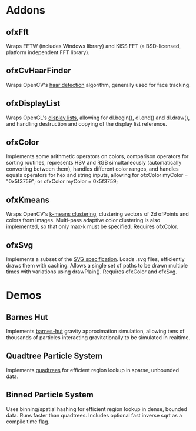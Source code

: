 # Addons #

## ofxFft ##
Wraps FFTW (includes Windows library) and KISS FFT (a BSD-licensed, platform independent FFT library).

## ofxCvHaarFinder ##
Wraps OpenCV's [haar detection](http://en.wikipedia.org/wiki/Haar-like_features) algorithm, generally used for face tracking.

## ofxDisplayList ##
Wraps OpenGL's [display lists](http://www.songho.ca/opengl/gl_displaylist.html), allowing for dl.begin(), dl.end() and dl.draw(), and handling destruction and copying of the display list reference.

## ofxColor ##
Implements some arithmetic operators on colors, comparison operators for sorting routines, represents HSV and RGB simultaneously (automatically converting between them), handles different color ranges, and handles equals operators for hex and string inputs, allowing for ofxColor myColor = "0x5f3759"; or ofxColor myColor = 0x5f3759;

## ofxKmeans ##
Wraps OpenCV's [k-means clustering](http://en.wikipedia.org/wiki/k-means), clustering vectors of 2d ofPoints and colors from images. Multi-pass adaptive color clustering is also implemented, so that only max-k must be specified. Requires ofxColor.

## ofxSvg ##
Implements a subset of the [SVG specification](http://www.w3.org/TR/SVG/). Loads .svg files, efficiently draws them with caching. Allows a single set of paths to be drawn multiple times with variations using drawPlain(). Requires ofxColor and ofxSvg.

# Demos #
## Barnes Hut ##
Implements [barnes-hut](http://en.wikipedia.org/wiki/Barnes-Hut_simulation) gravity approximation simulation, allowing tens of thousands of particles interacting gravitationally to be simulated in realtime.

## Quadtree Particle System ##
Implements [quadtrees](http://en.wikipedia.org/wiki/Quadtree) for efficient region lookup in sparse, unbounded data.

## Binned Particle System ##
Uses binning/spatial hashing for efficient region lookup in dense, bounded data. Runs faster than quadtrees. Includes optional fast inverse sqrt as a compile time flag.